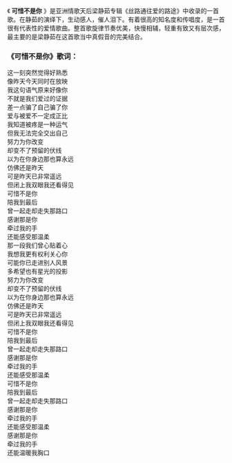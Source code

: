 

《 **可惜不是你**
》是亚洲情歌天后梁静茹专辑《丝路通往爱的路途》中收录的一首歌。在静茹的演绎下，生动感人，催人泪下。有着很高的知名度和传唱度，是一首很有代表性的爱情歌曲。整首歌旋律节奏优美，快慢相辅，轻重有致又有层次感，最主要的是梁静茹在这首歌当中真假音的完美结合。  

### 《可惜不是你》歌词：

这一刻突然觉得好熟悉  
像昨天今天同时在放映  
我这句语气原来好像你  
不就是我们爱过的证据  
差一点骗了自己骗了你  
爱与被爱不一定成正比  
我知道被疼是一种运气  
但我无法完全交出自己  
努力为你改变  
却变不了预留的伏线  
以为在你身边那也算永远  
仿佛还是昨天  
可是昨天已非常遥远  
但闭上我双眼我还看得见  
可惜不是你  
陪我到最后  
曾一起走却走失那路口  
感谢那是你  
牵过我的手  
还能感受那温柔  
那一段我们曾心贴着心  
我想我更有权利关心你  
可能你已走进别人风景  
多希望也有星光的投影  
努力为你改变  
却变不了预留的伏线  
以为在你身边那也算永远  
仿佛还是昨天  
可是昨天已非常遥远  
但闭上我双眼我还看得见  
可惜不是你  
陪我到最后  
曾一起走却走失那路口  
感谢那是你  
牵过我的手  
还能感受那温柔  
可惜不是你  
陪我到最后  
曾一起走却走失那路口  
感谢那是你  
牵过我的手  
还能感受那温柔  
感谢那是你  
牵过我的手  
还能温暖我胸口

